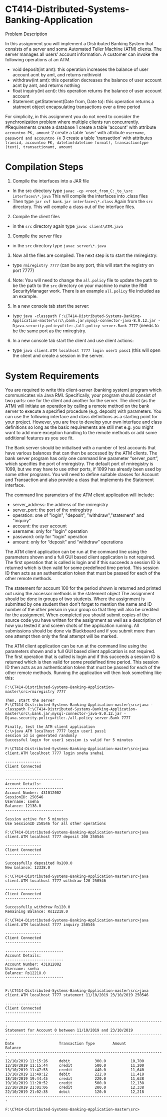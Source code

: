 # CT414-Distributed-Systems-Banking-Application

Problem Description

In this assignment you will implement a Distributed Banking System that consists of a server and some Automated Teller Machine (ATM) clients. The server manages all users’ account information. A customer can invoke the following operations at an ATM.
- void deposit(int amt): this operation increases the balance of user account acnt by amt, and returns nothivoid
- withdraw(int amt): this operation decreases the balance of user account acnt by amt, and returns nothing
- float inquiry(int acnt): this operation returns the balance of user account account
- Statement getStatement(Date from, Date to): this operation returns a statment object encapsulating transactions over a time period

For simplicity, in this assignment you do not need to consider the synchronization problem where multiple clients run concurrently.
#Requirements
create a database
1 create a table 'account' with attribute `accountno PK, amount`
2 create a table 'user' with attribute `username, password and accountno FK`
3 create a table 'transaction' with attributes `transid, accountno FK, datetim(datetime format), transactiontype (text), transactionamt, amount`

# Compilation Steps
1) Compile the interfaces into a JAR file
- In the src directory type `javac -cp <root_from_C:_to_\src interfaces\*.java`
  This will compile the interfaces into .class files
- Then type `jar cvf bank.jar interfaces\*.class` 
   Again from the `src` directory. This will compile a class out of the interface files. 

2) Compile the client files
- in the `src` directory again type `javac client\ATM.java`

3) Compile the server files
- in the `src` directory type `javac server\*.java`

3) Now all the files are compiled. The next step is to start the rmiregistry:
- type `rmiregistry 7777` (can be any port, this will start the registry on port 7777)

4) Note: You will need to change the `all.policy` file to update the path to be the path to the `src` directory on your machine to make the RMI SecurityManager work. There is an example `all.policy` file included as an example.

5) In a new console tab start the server:
- type `java -classpath F:\CT414-Distributed-Systems-Banking-Application-master\src\;bank.jar;mysql-connector-java-8.0.12.jar -Djava.security.policy=file:./all.policy server.Bank 7777` (needs to be the same port as the rmiregistry.

6) In a new console tab start the client and use client actions:
- type `java client.ATM localhost 7777 login user1 pass1` (this will open the client and create a session in the server.


# System Requirements

You are required to write this client-server (banking system) program which communicates via Java RMI. Specifically, your program should consist of two parts: one for the client and another for the server. The client (as the ATM) will initiate an operation by calling a remote method on the bank server to execute a specified procedure (e.g. deposit) with parameters.
You can use the following interface and class definitions as a starting point for your project. However, you are free to develop your own interface and class definitions so long as the basic requirements are still met e.g. you might want to add more exception handling to the remote methods or add some additional features as you see fit.

The Bank server should be initialised with a number of test accounts that have various balances that can then be accessed by the ATM clients.
The bank server program has only one command line parameter “server_port”, which specifies the port of rmiregistry. The default port of rmiregistry is 1099, but we may have to use other ports, if 1099 has already been used by some other programs.
You will need to define suitable classes for Account and Transaction and also provide a class that implements the Statement interface.

The command line parameters of the ATM client application will include:
- server_address: the address of the rmiregistry
- server_port: the port of the rmiregistry
- operation: one of "login", "deposit", "withdraw","statement" and "inquiry"
- account: the user account
- username: only for "login" operation
- password: only for "login" operation
- amount: only for “deposit” and “withdraw” operations

The ATM client application can be run at the command line using the parameters shown and a full GUI based client application is not required. The first operation that is called is login and if this succeeds a session ID is returned which is then valid for some predefined time period. This session ID then acts as an authentication token that must be passed for each of the other remote methods.

The statement for account 100 for the period shown is returned and printed out using the accessor methods in the statement object
The assignment should be done in groups of two students. Where the assignment is submitted by one student then don't forget to mention the name and ID number of the other person in your group so that they will also be credited for the assignment. When completed you should submit copies of the source code you have written for the assignment as well as a description of how you tested it and screen shots of the application running. All submissions should be done via Blackboard and if you submit more than one attempt then only the final attempt will be marked.

The ATM client application can be run at the command line using the parameters shown and a full GUI based client application is not required. The first operation that is called is login and if this succeeds a session ID is returned which is then valid for some predefined time period. This session ID then acts as an authentication token that must be passed for each of the other remote methods. Running the application will then look something like this:

```
F:\CT414-Distributed-Systems-Banking-Application-master\src>rmiregistry 7777

Then, start the server
F:\CT414-Distributed-Systems-Banking-Application-master\src>java -classpath F:\CT414-Distributed-Systems-Banking-Application-master\src\;bank.jar;mysql-connector-java-8.0.12.jar -Djava.security.policy=file:./all.policy server.Bank 7777

Finally, test the ATM client application
C:\>java ATM localhost 7777 login user1 pass1
session id is generated randomly
Successful login for user1 session is valid for 5 minutes

F:\CT414-Distributed-Systems-Banking-Application-master\src>java client.ATM localhost 7777 login sneha sneha1

----------------
Client Connected
----------------

--------------------------
Account Details:
--------------------------
Account Number: 431012002
SessionID: 250546
Username: sneha
Balance: 12138.0
--------------------------

Session active for 5 minutes
Use SessionID 250546 for all other operations

F:\CT414-Distributed-Systems-Banking-Application-master\src>java client.ATM localhost 7777 deposit 200 250546

----------------
Client Connected
----------------

Successfully deposited Rs200.0
New balance: 12338.0

F:\CT414-Distributed-Systems-Banking-Application-master\src>java client.ATM localhost 7777 withdraw 120 250546

----------------
Client Connected
----------------

Successfully withdrew Rs120.0
Remaining Balance: Rs12218.0

F:\CT414-Distributed-Systems-Banking-Application-master\src>java client.ATM localhost 7777 inquiry 250546

----------------
Client Connected
----------------

--------------------------
Account Details:
--------------------------
Account Number: 431012002
Username: sneha
Balance: Rs12218.0
--------------------------


F:\CT414-Distributed-Systems-Banking-Application-master\src>java client.ATM localhost 7777 statement 11/10/2019 23/10/2019 250546

----------------
Client Connected
----------------

-----------------------------------------------------------------------
Statement for Account 0 between 11/10/2019 and 23/10/2019
-----------------------------------------------------------------------
Date                    Transaction Type        Amount          Balance
-----------------------------------------------------------------------
12/10/2019 11:15:26     debit           300.0           10,700
12/10/2019 11:15:44     credit          500.0           11,200
13/10/2019 11:47:53     credit          440.0           11,640
13/10/2019 11:49:12     debit           222.0           11,418
18/10/2019 19:44:45     credit          220.0           11,638
19/10/2019 11:20:52     credit          500.0           12,138
22/10/2019 21:01:06     credit          200.0           12,338
22/10/2019 21:02:35     debit           120.0           12,218
-----------------------------------------------------------------------

F:\CT414-Distributed-Systems-Banking-Application-master\src>
```

